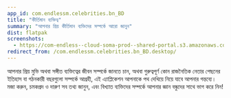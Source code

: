 ```yaml
---
app_id: com.endlessm.celebrities.bn_BD
title: "কীর্তিমান ব্যক্তিত্ব"
summary: "আপনার প্রিয় কীর্তিমান ব্যক্তিদের সম্পর্কে আরো জানুন"
dist: flatpak
screenshots:
  - https://com-endless--cloud-soma-prod--shared-portal.s3.amazonaws.com/apps.249.screenshots.aa76094b-ac1f-480f-9f84-c63c94ba9182_201810181958515454.png
redirect_from: /com.endlessm.celebrities.bn_BD.desktop/
---
```


<p>আপনার প্রিয় মুভি অথবা সঙ্গীত ব্যক্তিত্বের জীবন সম্পর্কে জানতে চান, অথবা গুরুত্বপূর্ণ কোন রাজনৈতিক নেতার পেছনের ইতিহাস বা গঠনকারী বছরগুলো সম্পর্কে আগ্রহী, এই এ্যাপ্লিকেশন আপনাকে পথ দেখিয়ে নিয়ে যাবে আপনার গন্তব্যে। মজা করুন, চমকপ্রদ ও দারুণ সব তথ্য জানুন, এবং বিখ্যাত ব্যক্তিদের সম্পর্কে আপনার জ্ঞান বন্ধুদের সাথে ভাগ করে নিন!</p>